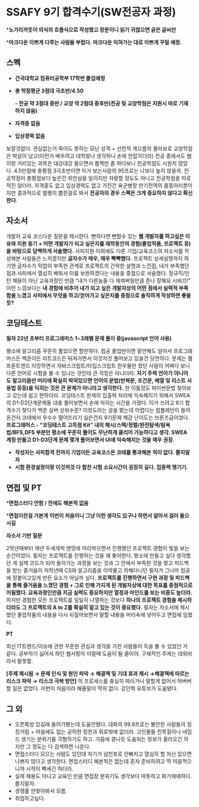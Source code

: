 # SSAFY 9기 합격수기(SW전공자 과정)

***노가리까듯이 의식의 흐름식으로 작성했고 장문이니 읽기 귀찮으면 굵은 글씨만**

***마크다운 이쁘게 다루는 사람들 부럽다. 마크다운 익혀가는 대로 이쁘게 꾸밀 예정.**

## 스펙

- **건국대학교 컴퓨터공학부 17학번 졸업예정**
- **총 학점평균 3점대 극초반/4.50**
    
    **- 전공 약 3점대 중반 / 교양 약 2점대 중후반(전공 및 교양학점은 지원시 따로 기재하지 않음)**
    
- **자격증 없음**
- **입상경력 없음**

보잘것없다. 관심없는거 죽어도 못하는 모난 성격 + 선천적 게으름의 콜라보로 교양학점은 박살이 났고(이런거 배우려고 대학왔나 생각하니 손에 안잡히더라) 전공 중에서도 웹이랑 거리있는 과목은 대강대강 들으면서 플젝만 좀 파다보니 전공학점도 시원치 않았다. 4.5만점에 총평점 3극초반이면 이거 보는사람의 95프로는 나보다 높지 않을까. 전공학점이 총평점보다 높은건 위안삼을 일이지만 자랑할 정도도 아니고 전공학점을 따로 적진 않더라. 자격증도 없고 입상경력도 없고 가진건 육군병장 만기전역의 몸뚱아리뿐이지만 결과적으로 멀쩡히 뽑힌걸로 봐서 **전공자의 경우 스펙은 크게 중요하지 않다고 확신한다**.

## 자소서

개발자 교육 코스다운 질문을 제시한다. 뻔하다면 뻔할수 있는 **웹 개발자를 하고싶은 이유와 지원 동기 + 어떤 개발자가 되고 싶은지를 재학동안의 경험(졸업작품, 프로젝트 등)을 바탕으로 담백하게 서술했다.** 사피지원 이외에도 다른 기업/교육코스의 자소서를 작성해본 사람들은 느끼겠지만 **글자수가 매우, 매우 빡빡했다.** 프로젝트 상세설명까지 하기엔 글자수가 턱없이 부족한 관계로 프로젝트의 간략한 설명과 느낀점, 내가 부족했던점과 사피에서 열심히 배워서 이를 보완하겠다는 내용을 중점으로 서술했다. 정규직/인턴 채용이 아닌 교육과정인 만큼 “내가 다른놈들 다 제껴버릴만큼 존나 잘해요 시바끄!” 이런 느낌보다는 **내 경험에 비추어 내가 되고 싶은 개발자상의 어떤 점에서 실력적 부족함을 느꼈고 사피에서 무엇을 하고/얻어가고 싶은지를 중점으로 솔직하게 작성하면 좋을 듯?**

## 코딩테스트

**필자 22년 초부터 프로그래머스 1~3레벨 문제 풀이 중(javascript 언어 사용)**

평소에 알고리즘 꾸준히 풀었으면 할만하다. 컴공 졸업반이면 말안해도 알아서 프로그래머스든 백준이든 리트코드든 뒤져가면서 이것저것 풀어보고 있을건 당연하다. 문제는 웹 프론트엔드 지망하면서 자바스크립트/타입스크립트 한우물만 팠던 사람이 어쩌다 보니 다른 언어로 시험을 볼 수 있냐는 것인데 큰 걱정은 아니더라. **자기 주력 언어가 아니어도 알고리즘만 머리에 확실히 박혀있으면 언어의 문법(반복문, 조건문, 배열 및 리스트 사용법 등등)을 익히는 것은 큰 문제가 아니라고 생각한다.** 한 이틀정도 파이썬문법 찾아보고 갔는데 쉽고 편하더라. 코딩테스트 문제의 입출력 처리에 익숙해지기 위해서 SWEA의 D1-D2단계문제들 대충 풀어보면서 손에 익히는 시간을 가졌다. 이거 쓰려고 8기 합격수기 찾다가 백준 실버 상위수준? 이정도라는 글을 봤는데 어렵다는 컴플레인이 들어온건지 코테에서 우수수 떨어뜨리기 싫은건지 9기문제 체감 난이도는 브론즈급이었다. **프로그래머스 - “코딩테스트 고득점 Kit” 내의 해시/스택/정렬/완전탐색/탐욕법/BFS,DFS 부분만 평소에 꾸준히 풀어도 무난하게 클리어 가능하다고 생각. SWEA 계정 만들고 D1-D3단계 문제 몇개 풀어보면서 UI에 익숙해지는 것을 매우 권장.**

- **작성자는 사피합격 전까지 기업이든 교육코스든 코테를 통과해본 적이 없다. 쫄지말자**
- **시험 환경설정이랑 이것저것 다 합친 시험 소요시간이 굉장히 길다. 집중력 챙기기.**

## 면접 및 PT

***면접스터디 안함 / 전에도 해본적 없음**

***면접이란걸 가본게 이번이 처음이니 그냥 이런 생각도 있구나 하면서 알아서 걸러 들으시길**

**자소서 기반 질문**

2학년때부터 매년 두세개씩 맨땅에 머리박으면서 진행했던 프로젝트 경험이 빛을 보는 순간이었다. 필자는 프로젝트를 진행하는 것을 꽤 좋아한다. 평소에 만들고 싶다 생각했던 게 실제 코드가 되어 돌아가는 과정을 보는 것과 그 안에서 부족한 것을 찾고 피드백을 받는 즐거움이 저학년때 CS와 알고리즘을 이악물고 피해다니던 필자가 그나마 컴공에 정붙이고있게 만든 요소가 아닐까 싶다. **프로젝트를 진행하면서 구현 과정 및 피드백을 통해 즐거움을 느꼈던 경험 + 그로 인해 가지게 된 개발자상에 대한 목표를 중점적으로 어필했다. 교육과정인만큼 지금 실력도 중요하지만 열정과 마인드를 보는 비중도 높더라.** 하지만 경험한 모든 프로젝트를 일일히 나열하는 것보다 **하나의 프로젝트 경험을 제시하더라도 그 프로젝트의 A to Z를 확실히 알고 있는 것이 중요했다.** 필자는 자소서에 제시했던 졸업작품의 내용을 다시 되짚어보면서 말할 내용을 머리속에 넣어두고 면접에 임했다.

**PT**

최신 IT트렌드/이슈에 관한 꾸준한 관심과 생각을 가진 사람들이 득을 볼 수 있었던 거 같다. 공부하기 싫어서 하던 웹서핑이 이럴때 도움이 될 줄이야. 구체적인 주제는 대외비라서 말못함.

**[주제 제시됨 → 문제 인식 및 원인 파악 → 해결책 및 기대 효과 제시 →해결책에 따르는 리스크 파악 → 리스크 극복 방안]** 의 프로세스를 충실히 따라가니 말할게 없어서 어버버할 일은 없었다. 이번이 처음이라 해줄말이 딱히 없다. 강인혁 유튜브가 도움됐다.

## 그 외

- 오픈톡방 있길래 들어가봤는데 도움안됐다. 대화의 99.9프로는 불안한 사람들의 징징거림 + 마음에도 없는 공허한 칭찬과 위로밖에 없더라. 고인물들 친목질이나 네임드 생기는 분위기를 극혐하기도 하고. 가뭄에 콩나듯 도움되는 정보가 올라오긴 하지만 그 정도는 다 검색하면 나온다.
- 면접스터디 모으는 사람도 있던데 자기가 삼천포로 안빠지고 열심히 할 자신 있으면 나쁘지 않다고 생각한다. 면접스터디 해본적은 없는데 혼자 준비하려고 딱 마음먹으니까 시작이 빡세긴 하더라.
- 실제 채용도 아니고 교육인 만큼 면접장 분위기도 생각보다 따뜻하고 화기애애하다. 쫄지말자.
- 경쟁률 안찾아봐서 모름.
- 취업하고싶다.
